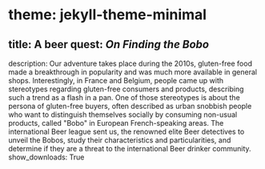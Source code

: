 # theme: jekyll-theme-minimal
## title: A beer quest: _On Finding the Bobo_
description: Our adventure takes place during the 2010s, gluten-free food made a breakthrough in popularity and was much more available in general shops. Interestingly, in France and Belgium, people came up with stereotypes regarding gluten-free consumers and products, describing such a trend as a flash in a pan. One of those stereotypes is about the persona of gluten-free buyers, often described as urban snobbish people who want to distinguish themselves socially by consuming non-usual products, called "Bobo" in European French-speaking areas.
The international Beer league sent us, the renowned elite Beer detectives to unveil the Bobos, study their characteristics and particularities, and determine if they are a threat to the international Beer drinker community.
show_downloads: True
